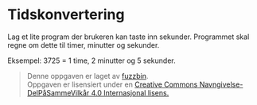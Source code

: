 Tidskonvertering
================

Lag et lite program der brukeren kan taste inn sekunder. Programmet skal regne om dette til timer, minutter og sekunder.

Eksempel:
3725 = 1 time, 2 minutter og 5 sekunder. 

>Denne oppgaven er laget av [fuzzbin](https://github.com/fuzzbin).  
>Oppgaven er lisensiert under en
>[Creative Commons Navngivelse-DelPåSammeVilkår 4.0 Internasjonal lisens.
](http://creativecommons.org/licenses/by-sa/4.0/)